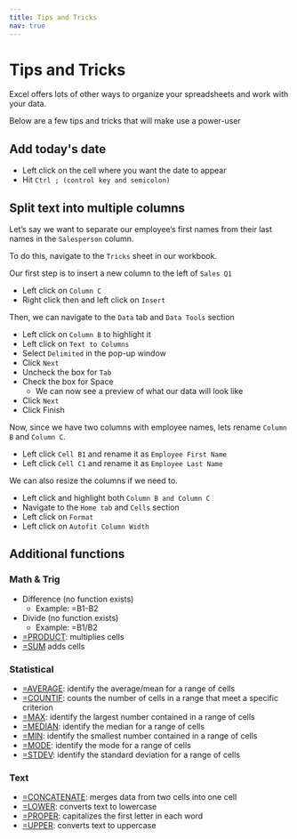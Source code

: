 ```yaml
---
title: Tips and Tricks
nav: true
---
```


# Tips and Tricks

Excel offers lots of other ways to organize your spreadsheets and work with your data.

Below are a few tips and tricks that will make use a power-user

## Add today's date
* Left click on the cell where you want the date to appear
* Hit `Ctrl ; (control key and semicolon)`

## Split text into multiple columns

Let’s say we want to separate our employee’s first names from their last names in the `Salesperson` column.

To do this, navigate to the `Tricks` sheet in our workbook.

Our first step is to insert a new column to the left of `Sales Q1`
* Left click on `Column C`
* Right click then and left click on `Insert`

Then, we can navigate to the `Data` tab and `Data Tools` section
* Left click on `Column B` to highlight it
* Left click on `Text to Columns`
* Select `Delimited` in the pop-up window
* Click `Next`
* Uncheck the box for `Tab`
* Check the box for Space
  * We can now see a preview of what our data will look like
* Click `Next`
* Click Finish

Now, since we have two columns with employee names, lets rename `Column B` and `Column C`.
* Left click `Cell B1` and rename it as `Employee First Name`
* Left click `Cell C1` and rename it as `Employee Last Name`

We can also resize the columns if we need to.
* Left click and highlight both `Column B and Column C`
* Navigate to the `Home tab` and `Cells` section
* Left click on `Format`
* Left click on `Autofit Column Width`

## Additional functions

### Math & Trig
* Difference (no function exists)
  * Example: =B1-B2
* Divide (no function exists)
  * Example: =B1/B2 
* [=PRODUCT](https://support.office.com/en-us/article/product-function-8e6b5b24-90ee-4650-aeec-80982a0512ce): multiplies cells
* [=SUM](https://support.office.com/en-us/article/sum-function-043e1c7d-7726-4e80-8f32-07b23e057f89) adds cells

### Statistical
* [=AVERAGE](https://support.office.com/en-us/article/average-function-047bac88-d466-426c-a32b-8f33eb960cf6): identify the average/mean for a range of cells
* [=COUNTIF](https://support.office.com/en-us/article/countif-function-e0de10c6-f885-4e71-abb4-1f464816df34): counts the number of cells in a range that meet a specific criterion 
* [=MAX](https://support.office.com/en-us/article/max-function-e0012414-9ac8-4b34-9a47-73e662c08098): identify the largest number contained in a range of cells
* [=MEDIAN](https://support.office.com/en-us/article/median-function-d0916313-4753-414c-8537-ce85bdd967d2): identify the median for a range of cells
* [=MIN](https://support.office.com/en-us/article/min-function-61635d12-920f-4ce2-a70f-96f202dcc152): identify the smallest number contained in a range of cells
* [=MODE](https://support.office.com/en-us/article/mode-function-e45192ce-9122-4980-82ed-4bdc34973120): identify the mode for a range of cells
* [=STDEV](https://support.office.com/en-us/article/stdev-function-51fecaaa-231e-4bbb-9230-33650a72c9b0): identify the standard deviation for a range of cells

### Text
* [=CONCATENATE](https://support.office.com/en-us/article/concatenate-function-8f8ae884-2ca8-4f7a-b093-75d702bea31d): merges data from two cells into one cell
* [=LOWER](https://support.office.com/en-us/article/lower-function-3f21df02-a80c-44b2-afaf-81358f9fdeb4): converts text to lowercase
* [=PROPER](https://support.office.com/en-us/article/proper-function-52a5a283-e8b2-49be-8506-b2887b889f94): capitalizes the first letter in each word
* [=UPPER](https://support.office.com/en-us/article/upper-function-c11f29b3-d1a3-4537-8df6-04d0049963d6): converts text to uppercase
